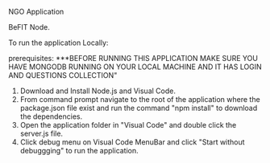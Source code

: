 NGO Application

BeFIT Node.

To run the application Locally:

prerequisites:
***BEFORE RUNNING THIS APPLICATION MAKE SURE YOU HAVE MONGODB RUNNING ON YOUR LOCAL MACHINE AND IT HAS LOGIN AND QUESTIONS COLLECTION"

1. Download and Install Node.js and Visual Code.
3. From command prompt navigate to the root of the application where the package.json file exist and run the command 
"npm install" to download the dependencies.
3. Open the application folder in "Visual Code" and double click the server.js file.
4. Click debug menu on Visual Code MenuBar and click "Start without debuggging" to run the application.


